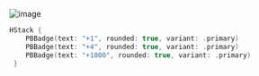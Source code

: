 ![image](https://user-images.githubusercontent.com/112719604/250161736-c0511b62-7def-4a76-b845-6512e9130cd4.png)

```swift
HStack {
    PBBadge(text: "+1", rounded: true, variant: .primary)
    PBBadge(text: "+4", rounded: true, variant: .primary)
    PBBadge(text: "+1000", rounded: true, variant: .primary)
 }
```
